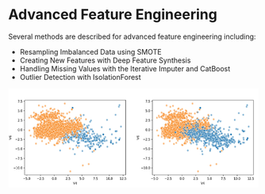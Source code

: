 # Advanced Feature Engineering

Several methods are described for advanced feature engineering including:
* Resampling Imbalanced Data using SMOTE
* Creating New Features with Deep Feature Synthesis
* Handling Missing Values with the Iterative Imputer and CatBoost
* Outlier Detection with IsolationForest

<img src="https://github.com/MaartenGr/feature-engineering/blob/master/Images/feature.jpg" height="200"/>


